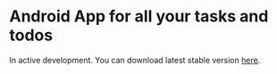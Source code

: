 # Android App for all your tasks and todos

In active development.
You can download latest stable version [here](https://github.com/metimol/Todoshka/releases).